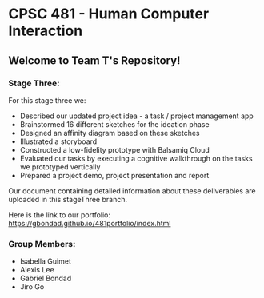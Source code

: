 # CPSC 481 - Human Computer Interaction
## Welcome to Team T's Repository!
### Stage Three:

For this stage three we:
- Described our updated project idea - a task / project management app
- Brainstormed 16 different sketches for the ideation phase
- Designed an affinity diagram based on these sketches
- Illustrated a storyboard
- Constructed a low-fidelity prototype with Balsamiq Cloud
- Evaluated our tasks by executing a cognitive walkthrough on the tasks we prototyped vertically
- Prepared a project demo, project presentation and report

Our document containing detailed information about these deliverables are uploaded in this stageThree branch.

Here is the link to our portfolio: https://gbondad.github.io/481portfolio/index.html

### Group Members:
- Isabella Guimet
- Alexis Lee
- Gabriel Bondad
- Jiro Go
